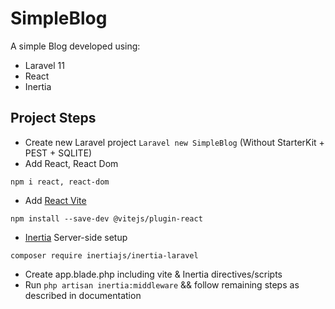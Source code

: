 # SimpleBlog
A simple Blog developed using:
- Laravel 11
- React
- Inertia

## Project Steps
- Create new Laravel project ```Laravel new SimpleBlog``` (Without StarterKit + PEST + SQLITE)
- Add React, React Dom
```
npm i react, react-dom
```
- Add [React Vite](https://laravel.com/docs/11.x/vite#react)
```
npm install --save-dev @vitejs/plugin-react
```
- [Inertia](https://inertiajs.com/server-side-setup) Server-side setup
```
composer require inertiajs/inertia-laravel
```
- Create app.blade.php including vite & Inertia directives/scripts
- Run ```php artisan inertia:middleware``` && follow remaining steps as described in documentation

